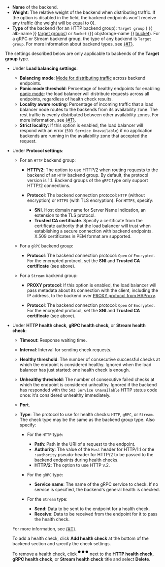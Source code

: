 * **Name** of the backend.
* **Weight**: The relative weight of the backend when distributing traffic. If the option is disabled in the field, the backend endpoints won't receive any traffic (the weight will be equal to 0).
* **Type** of the backend (for an HTTP backend group): `Target group` ( {{ alb-name }} [target groups](../../application-load-balancer/concepts/target-group.md)) or `Bucket` ({{ objstorage-name }} [bucket](../../storage/concepts/bucket.md)). For a gRPC or Stream backend group, the type of any backend is `Target group`. For more information about backend types, see [{#T}](../../application-load-balancer/concepts/backend-group.md#types).

The settings described below are only applicable to backends of the **Target group** type.

* Under **Load balancing settings**:

   * **Balancing mode**: [Mode for distributing traffic](../../application-load-balancer/concepts/backend-group.md#balancing-mode) across backend endpoints.
   * **Panic mode threshold**: Percentage of healthy endpoints for enabling [panic mode](../../application-load-balancer/concepts/backend-group.md#panic-mode): the load balancer will distribute requests across all endpoints, regardless of health check results.
   * **Locality aware routing**: Percentage of incoming traffic that a load balancer node routes to the backends from its availability zone. The rest traffic is evenly distributed between other availability zones. For more information, see [{#T}](../../application-load-balancer/concepts/backend-group.md#locality).
   * **Strict locality**: If this option is enabled, the load balancer will respond with an error (`503 Service Unavailable`) if no application backends are running in the availability zone that accepted the request.

* Under **Protocol settings**:

   * For an `HTTP` backend group:

      * **HTTP/2**: The option to use HTTP/2 when routing requests to the backend of an `HTTP` backend group. By default, the protocol version is 1.1. Backend groups of the `gRPC` type only support HTTP/2 connections.
      * **Protocol**: The backend connection protocol: `HTTP` (without encryption) or `HTTPS` (with TLS encryption). For `HTTPS`, specify:

         * **SNI**. Host domain name for Server Name Indication, an extension to the TLS protocol.
         * **Trusted CA certificate**. Specify a certificate from the certificate authority that the load balancer will trust when establishing a secure connection with backend endpoints. X.509 certificates in PEM format are supported.

   * For a `gRPC` backend group:

      * **Protocol**: The backend connection protocol: `Open` or `Encrypted`. For the encrypted protocol, set the **SNI** and **Trusted CA certificate** (see above).

   * For a `Stream` backend group:

      * **PROXY protocol**: If this option is enabled, the load balancer will pass metadata about its connection with the client, including the IP address, to the backend over [PROXY protocol from HAProxy](https://www.haproxy.org/download/1.9/doc/proxy-protocol.txt).

      * **Protocol**: The backend connection protocol: `Open` or `Encrypted`. For the encrypted protocol, set the **SNI** and **Trusted CA certificate** (see above).

* Under **HTTP health check**, **gRPC health check**, or **Stream health check**:

   * **Timeout**: Response waiting time.
   * **Interval**: Interval for sending check requests.
   * **Healthy threshold**: The number of consecutive successful checks at which the endpoint is considered healthy. Ignored when the load balancer has just started: one health check is enough.
   * **Unhealthy threshold**: The number of consecutive failed checks at which the endpoint is considered unhealthy. Ignored if the backend has responded with the `503 Service Unavailable` HTTP status code once: it's considered unhealthy immediately.
   * **Port**.
   * **Type**: The protocol to use for health checks: `HTTP`, `gRPC`, or `Stream`. The check type may be the same as the backend group type. Also specify:

      * For the `HTTP` type:

         * **Path**: Path in the URI of a request to the endpoint.
         * **Authority**: The value of the `Host` header for HTTP/1.1 or the `:authority` pseudo-header for HTTP/2 to be passed to the backend endpoints during health checks.
         * **HTTP/2**: The option to use HTTP v.2.

      * For the `gRPC` type:

         * **Service name**: The name of the gRPC service to check. If no service is specified, the backend's general health is checked.

      * For the `Stream` type:

         * **Send**: Data to be sent to the endpoint for a health check.
         * **Receive**: Data to be received from the endpoint for it to pass the health check.

   For more information, see [{#T}](../../application-load-balancer/concepts/backend-group.md#health-checks).

   To add a health check, click **Add health check** at the bottom of the backend section and specify the check settings.

   To remove a health check, click ![image](../../_assets/horizontal-ellipsis.svg) next to the **HTTP health check**, **gRPC health check**, or **Stream health check** title and select **Delete**.